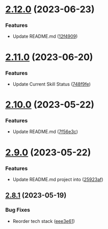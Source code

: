 # [2.12.0](https://github.com/hossainchisty/hossainchisty/compare/v2.11.0...v2.12.0) (2023-06-23)


### Features

* Update README.md ([12f4909](https://github.com/hossainchisty/hossainchisty/commit/12f4909a9f247f7f10e0fcaef88f838849fb74e1))



# [2.11.0](https://github.com/hossainchisty/hossainchisty/compare/v2.10.0...v2.11.0) (2023-06-20)


### Features

* Update Current Skill Status ([748f9fe](https://github.com/hossainchisty/hossainchisty/commit/748f9fe7d2ae96eca2976ee8a7996008d91dbb4e))



# [2.10.0](https://github.com/hossainchisty/hossainchisty/compare/v2.9.0...v2.10.0) (2023-05-22)


### Features

* Update README.md ([7f56e3c](https://github.com/hossainchisty/hossainchisty/commit/7f56e3ccb2e366c46561d009551afae08957aff9))



# [2.9.0](https://github.com/hossainchisty/hossainchisty/compare/v2.8.1...v2.9.0) (2023-05-22)


### Features

* Update README.md project into ([25923af](https://github.com/hossainchisty/hossainchisty/commit/25923af1fdd27a2ed1847e0801722f56824ff6f6))



## [2.8.1](https://github.com/hossainchisty/hossainchisty/compare/v2.8.0...v2.8.1) (2023-05-19)


### Bug Fixes

* Reorder tech stack ([eee3e61](https://github.com/hossainchisty/hossainchisty/commit/eee3e615238508fb79a2977c5da9c891eef58d83))




